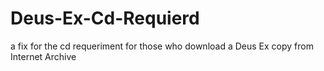 # Deus-Ex-Cd-Requierd
a fix for the cd requeriment for those who download a Deus Ex copy from Internet Archive 
